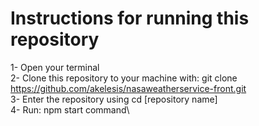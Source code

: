Instructions for running this repository
==============================

1- Open your terminal\
2- Clone this repository to your machine with: git clone https://github.com/akelesis/nasaweatherservice-front.git
\
3- Enter the repository using cd [repository name]\
4- Run: npm start command\